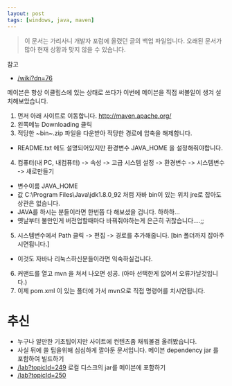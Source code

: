 ```yaml
---
layout: post
tags: [windows, java, maven]
---
```


> 이 문서는 가리사니 개발자 포럼에 올렸던 글의 백업 파일입니다.
오래된 문서가 많아 현재 상황과 맞지 않을 수 있습니다.


참고
- [/wiki?dn=76](/wiki?dn=76)

메이븐은 항상 이클립스에 있는 상태로 쓰다가 이번에 메이븐을 직접 써볼일이 생겨 설치해보았습니다.

1. 먼저 아래 사이트로 이동합니다.
http://maven.apache.org/
2. 왼쪽메뉴 Downloading 클릭
3. 적당한 ~bin~.zip 파일을 다운받아 적당한 경로에 압축을 해제합니다.
- README.txt 에도 설명되어있지만 환경변수 JAVA_HOME 을 설정해줘야합니다.
4. 컴퓨터(내 PC, 내컴퓨터) -> 속성 -> 고급 시스템 설정 -> 환경변수 -> 시스템변수 -> 새로만들기
- 변수이름 JAVA_HOME
- 값 C:\Program Files\Java\jdk1.8.0_92 처럼 자바 bin이 있는 위치 jre로 잡아도 상관은 없습니다.
- JAVA를 하시는 분들이라면 한번쯤 다 해보셨을 겁니다. 하하하...
- 옛날부터 불만인게 버전업할때마다 바꿔줘야하는게 은근히 귀찮습니다....;;
5. 시스템변수에서 Path 클릭 -> 편집 -> 경로를 추가해줍니다. [bin 폴더까지 잡아주시면됩니다.]
- 이것도 자바나 리눅스하신분들이라면 익숙하실겁니다.
6. 커맨드를 열고 mvn 을 쳐서 나오면 성공. (아마 선택한게 없어서 오류가날것입니다.)
7. 이제 pom.xml 이 있는 폴더에 가서 mvn으로 직접 명령어를 치시면됩니다.


# 추신
- 누구나 알만한 기초팁이지만 사이트에 컨텐츠좀 채워볼겸 올려봤습니다.
- 사실 뒤에 쓸 팁을위해 심심하게 깔아둔 문서입니다.
메이븐 dependency jar 를 포함하여 빌드하기
- [/lab?topicId=249](/lab?topicId=249)
로컬 디스크의 jar를 메이븐에 포함하기
- [/lab?topicId=250](/lab?topicId=250)